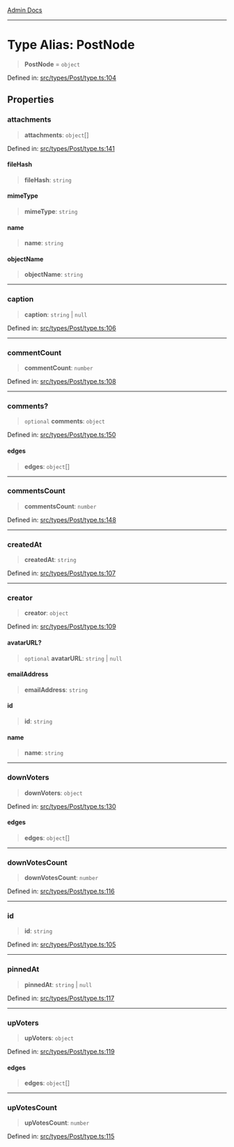 [Admin Docs](/)

***

# Type Alias: PostNode

> **PostNode** = `object`

Defined in: [src/types/Post/type.ts:104](https://github.com/PalisadoesFoundation/talawa-admin/blob/main/src/types/Post/type.ts#L104)

## Properties

### attachments

> **attachments**: `object`[]

Defined in: [src/types/Post/type.ts:141](https://github.com/PalisadoesFoundation/talawa-admin/blob/main/src/types/Post/type.ts#L141)

#### fileHash

> **fileHash**: `string`

#### mimeType

> **mimeType**: `string`

#### name

> **name**: `string`

#### objectName

> **objectName**: `string`

***

### caption

> **caption**: `string` \| `null`

Defined in: [src/types/Post/type.ts:106](https://github.com/PalisadoesFoundation/talawa-admin/blob/main/src/types/Post/type.ts#L106)

***

### commentCount

> **commentCount**: `number`

Defined in: [src/types/Post/type.ts:108](https://github.com/PalisadoesFoundation/talawa-admin/blob/main/src/types/Post/type.ts#L108)

***

### comments?

> `optional` **comments**: `object`

Defined in: [src/types/Post/type.ts:150](https://github.com/PalisadoesFoundation/talawa-admin/blob/main/src/types/Post/type.ts#L150)

#### edges

> **edges**: `object`[]

***

### commentsCount

> **commentsCount**: `number`

Defined in: [src/types/Post/type.ts:148](https://github.com/PalisadoesFoundation/talawa-admin/blob/main/src/types/Post/type.ts#L148)

***

### createdAt

> **createdAt**: `string`

Defined in: [src/types/Post/type.ts:107](https://github.com/PalisadoesFoundation/talawa-admin/blob/main/src/types/Post/type.ts#L107)

***

### creator

> **creator**: `object`

Defined in: [src/types/Post/type.ts:109](https://github.com/PalisadoesFoundation/talawa-admin/blob/main/src/types/Post/type.ts#L109)

#### avatarURL?

> `optional` **avatarURL**: `string` \| `null`

#### emailAddress

> **emailAddress**: `string`

#### id

> **id**: `string`

#### name

> **name**: `string`

***

### downVoters

> **downVoters**: `object`

Defined in: [src/types/Post/type.ts:130](https://github.com/PalisadoesFoundation/talawa-admin/blob/main/src/types/Post/type.ts#L130)

#### edges

> **edges**: `object`[]

***

### downVotesCount

> **downVotesCount**: `number`

Defined in: [src/types/Post/type.ts:116](https://github.com/PalisadoesFoundation/talawa-admin/blob/main/src/types/Post/type.ts#L116)

***

### id

> **id**: `string`

Defined in: [src/types/Post/type.ts:105](https://github.com/PalisadoesFoundation/talawa-admin/blob/main/src/types/Post/type.ts#L105)

***

### pinnedAt

> **pinnedAt**: `string` \| `null`

Defined in: [src/types/Post/type.ts:117](https://github.com/PalisadoesFoundation/talawa-admin/blob/main/src/types/Post/type.ts#L117)

***

### upVoters

> **upVoters**: `object`

Defined in: [src/types/Post/type.ts:119](https://github.com/PalisadoesFoundation/talawa-admin/blob/main/src/types/Post/type.ts#L119)

#### edges

> **edges**: `object`[]

***

### upVotesCount

> **upVotesCount**: `number`

Defined in: [src/types/Post/type.ts:115](https://github.com/PalisadoesFoundation/talawa-admin/blob/main/src/types/Post/type.ts#L115)
